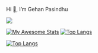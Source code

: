 Hi 👋, I’m Gehan Pasindhu

![](https://komarev.com/ghpvc/?username=GehanPasindhu&color=brightgreen)

[![My Awesome Stats](https://awesome-github-stats.azurewebsites.net/user-stats/GehanPasindhu?cardType=level&theme=github-dark&preferLogin=false)](https://git.io/awesome-stats-card) [![Top Langs](https://github-readme-stats.vercel.app/api/top-langs/?username=GehanPasindhu&layout=compact&langs_count=10)](https://github.com/anuraghazra/github-readme-stats)


[![Top Langs](https://github-readme-stats.vercel.app/api/top-langs/?username=GehanPasindhu&layout=compact&langs_count=10)](https://github.com/anuraghazra/github-readme-stats)
